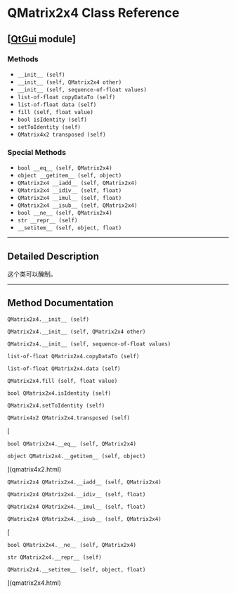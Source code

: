 # QMatrix2x4 Class Reference

## [[QtGui](index.htm) module]

### Methods

*   `__init__ (self)`
*   `__init__ (self, QMatrix2x4 other)`
*   `__init__ (self, sequence-of-float values)`
*   `list-of-float copyDataTo (self)`
*   `list-of-float data (self)`
*   `fill (self, float value)`
*   `bool isIdentity (self)`
*   `setToIdentity (self)`
*   `QMatrix4x2 transposed (self)`

### Special Methods

*   `bool __eq__ (self, QMatrix2x4)`
*   `object __getitem__ (self, object)`
*   `QMatrix2x4 __iadd__ (self, QMatrix2x4)`
*   `QMatrix2x4 __idiv__ (self, float)`
*   `QMatrix2x4 __imul__ (self, float)`
*   `QMatrix2x4 __isub__ (self, QMatrix2x4)`
*   `bool __ne__ (self, QMatrix2x4)`
*   `str __repr__ (self)`
*   `__setitem__ (self, object, float)`

* * *

## Detailed Description

这个类可以醃制。

* * *

## Method Documentation

```
QMatrix2x4.__init__ (self)
```

```
QMatrix2x4.__init__ (self, QMatrix2x4 other)
```

```
QMatrix2x4.__init__ (self, sequence-of-float values)
```

```
list-of-float QMatrix2x4.copyDataTo (self)
```

```
list-of-float QMatrix2x4.data (self)
```

```
QMatrix2x4.fill (self, float value)
```

```
bool QMatrix2x4.isIdentity (self)
```

```
QMatrix2x4.setToIdentity (self)
```

```
QMatrix4x2 QMatrix2x4.transposed (self)
```

[

```
bool QMatrix2x4.__eq__ (self, QMatrix2x4)
```

```
object QMatrix2x4.__getitem__ (self, object)
```

](qmatrix4x2.html)

```
QMatrix2x4 QMatrix2x4.__iadd__ (self, QMatrix2x4)
```

[](qmatrix2x4.html)

```
QMatrix2x4 QMatrix2x4.__idiv__ (self, float)
```

[](qmatrix2x4.html)

```
QMatrix2x4 QMatrix2x4.__imul__ (self, float)
```

[](qmatrix2x4.html)

```
QMatrix2x4 QMatrix2x4.__isub__ (self, QMatrix2x4)
```

[

```
bool QMatrix2x4.__ne__ (self, QMatrix2x4)
```

```
str QMatrix2x4.__repr__ (self)
```

```
QMatrix2x4.__setitem__ (self, object, float)
```

](qmatrix2x4.html)